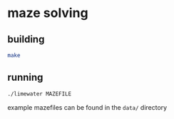 # maze solving

## building

```bash
make
```

## running

```bash
./limewater MAZEFILE
```

example mazefiles can be found in the `data/` directory
